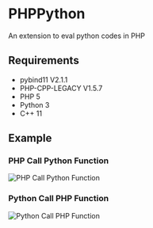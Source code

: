 # PHPPython
An extension to eval python codes in PHP

## Requirements
   - pybind11 V2.1.1
   - PHP-CPP-LEGACY V1.5.7
   - PHP 5
   - Python 3
   - C++ 11


## Example

### PHP Call Python Function
![PHP Call Python Function](https://raw.githubusercontent.com/bullsoft/PHPPython/master/examples/php_call_python_func.png)
### Python Call PHP Function
![Python Call PHP Function](https://raw.githubusercontent.com/bullsoft/PHPPython/master/examples/python_call_php_func.png)

